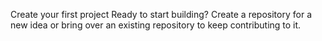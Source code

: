 Create your first project
Ready to start building? Create a repository for a new idea or bring over an existing repository to keep contributing to it.
